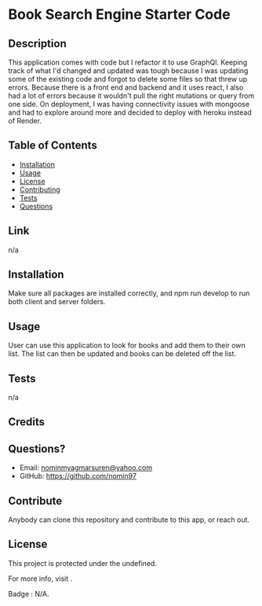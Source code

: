 # Book Search Engine Starter Code
  
## Description 
This application comes with code but I refactor it to use GraphQl. Keeping track of what I'd changed and updated was tough because I was updating some of the existing code and forgot to delete some files so that threw up errors. Because there is a front end and backend and it uses react, I also had a lot of errors because it wouldn't pull the right mutations or query from one side. On deployment, I was having connectivity issues with mongoose and had to explore around more and decided to deploy with heroku instead of Render. 

## Table of Contents
  - [Installation](#installation)
  - [Usage](#usage)
  - [License](#license)
  - [Contributing](#contributing)
  - [Tests](#tests)
  - [Questions](#questions)
  
## Link
  n/a
  
## Installation 
  Make sure all packages are installed correctly, and npm run develop to run both client and server folders. 
  
## Usage
  User can use this application to look for books and add them to their own list. The list can then be updated and books can be deleted off the list.
  
## Tests
  n/a
  
## Credits

## Questions?
  * Email: <nominmyagmarsuren@yahoo.com>
  * GitHub: <https://github.com/nomin97>
  
## Contribute
  Anybody can clone this repository and contribute to this app, or reach out. 
  
## License
  This project is protected under the undefined.
  
  For more info, visit .
  
  Badge : N/A.
